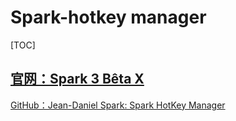 # Spark-hotkey manager

[TOC]

## [官网：Spark 3 Bêta X](https://www.shadowlab.org/Software/spark.php)

[GitHub：Jean-Daniel Spark: Spark HotKey Manager](https://github.com/Jean-Daniel/Spark)




